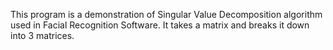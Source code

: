 This program is a demonstration of Singular Value Decomposition algorithm used in Facial Recognition Software.
It takes a matrix and breaks it down into 3 matrices.
